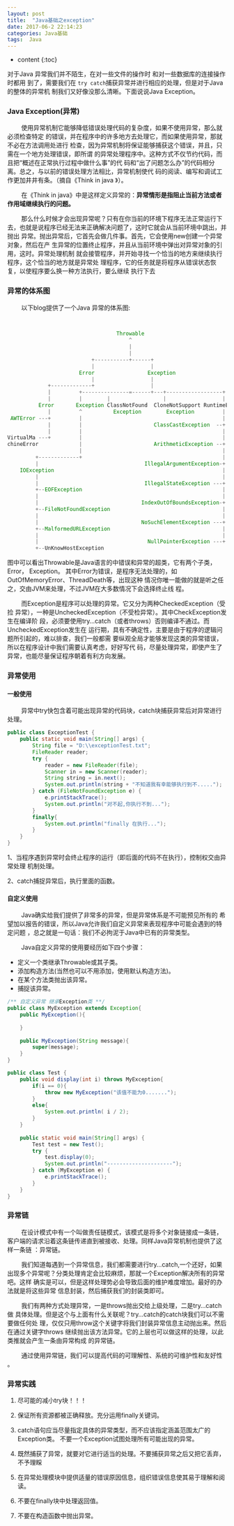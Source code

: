 ```yaml
---
layout: post
title:  "Java基础之exception"
date: 2017-06-2 22:14:23
categories: Java基础
tags:  Java 
---
```

* content
{:toc}  
  
对于Java 异常我们并不陌生，在对一些文件的操作时  和对一些数据库的连接操作时都用
到了，需要我们在 `try catch`捕获异常并进行相应的处理，但是对于Java的整体的异常机
制我们又好像没那么清晰。下面说说Java Exception。




### Java Exception(异常)

&emsp;&emsp; 使用异常机制它能够降低错误处理代码的复杂度，如果不使用异常，那么就必须检查特定
的错误，并在程序中的许多地方去处理它，而如果使用异常，那就不必在方法调用处进行
检查，因为异常机制将保证能够捕获这个错误，并且，只需在一个地方处理错误，即所谓
的异常处理程序中。这种方式不仅节约代码，而且把“概述在正常执行过程中做什么事”的代
码和“出了问题怎么办”的代码相分离。总之，与以前的错误处理方法相比，异常机制使代
码的阅读、编写和调试工作更加井井有条。（摘自《Think in java 》）。

&emsp;&emsp; 在《Think in java》中是这样定义异常的：**异常情形是指阻止当前方法或者作用域继续执行的问题。**

&emsp;&emsp; 那么什么时候才会出现异常呢？只有在你当前的环境下程序无法正常运行下
去，也就是说程序已经无法来正确解决问题了，这时它就会从当前环境中跳出，并抛出
异常。抛出异常后，它首先会做几件事。首先，它会使用new创建一个异常对象，然后在产
生异常的位置终止程序，并且从当前环境中弹出对异常对象的引用，这时。异常处理机制
就会接管程序，并开始寻找一个恰当的地方来继续执行程序，这个恰当的地方就是异常处
理程序，它的任务就是将程序从错误状态恢复，以使程序要么换一种方法执行，要么继续
执行下去

### 异常的体系图 

&emsp;&emsp; 以下blog提供了一个Java 异常的体系图:

``` java
                                                                            
                                                                            
                                   Throwable                                         
                                       ^                                    
                                       |
                                       |                                    
                           +-----------+------+                             
                           |                  |                             
                       Error                 Exception                                 
                           |                  |                             
             +-------------+                  |                             
             |         +---------------=------+---+------------------+      
             |         |        |                 |                  |      
          Error       Exception ClassNotFound  CloneNotSupport RuntimeExcetion
             |         ^          Exception        Exception         |
 AWTError ---+         |                                             | 
             |         |                       ClassCastException  --+ 
             |         |                                             | 
VirtualMa ---+         |                                             | 
chineError             |                       ArithmeticException --+ 
                       |                                             | 
         +-------------+                                             | 
         |                                  IllegalArgumentException-+  
    IOException                                                      | 
         |                                                           | 
         |                                  IllegalStateException ---+ 
         +--EOFException                                             |   
         |                                                           | 
         |                                 IndexOutOfBoundsException-+ 
         +--FileNotFoundException                                    |
         |                                                           | 
         |                                 NoSuchElementException ---+ 
         +--MalformedURLException                                    | 
         |                                                           | 
         |                                   NullPointerException ---+                                  
         +--UnKnowHostException

```
图中可以看出Throwable是Java语言的中错误和异常的超类，它有两个子类，Error，
Exception。
其中Error为错误，是程序无法处理的，如OutOfMemoryError、ThreadDeath等，出现这种
情况你唯一能做的就是听之任之，交由JVM来处理，不过JVM在大多数情况下会选择终止线
程。  

&emsp;&emsp; 而Exception是程序可以处理的异常。它又分为两种CheckedException（受捡
异常），一种是UncheckedException（不受检异常）。其中CheckException发生在编译阶
段，必须要使用try…catch（或者throws）否则编译不通过。而UncheckedException发生在
运行期，具有不确定性，主要是由于程序的逻辑问题所引起的，难以排查，我们一般都需
要纵观全局才能够发现这类的异常错误，所以在程序设计中我们需要认真考虑，好好写代
码，尽量处理异常，即使产生了异常，也能尽量保证程序朝着有利方向发展。

### 异常使用

#### 一般使用

&emsp;&emsp; 异常中try快包含着可能出现异常的代码块，catch块捕获异常后对异常进行处理。

``` java
public class ExceptionTest {
    public static void main(String[] args) {
        String file = "D:\\exceptionTest.txt";
        FileReader reader;
        try {
            reader = new FileReader(file);
            Scanner in = new Scanner(reader);  
            String string = in.next();  
            System.out.println(string + "不知道我有幸能够执行到不.....");
        } catch (FileNotFoundException e) {
            e.printStackTrace();
            System.out.println("对不起,你执行不到...");
        }  
        finally{
            System.out.println("finally 在执行...");
        }
    }
}
```
1、当程序遇到异常时会终止程序的运行（即后面的代码不在执行），控制权交由异常处理
机制处理。

2、catch捕捉异常后，执行里面的函数。

#### 自定义使用

&emsp;&emsp; Java确实给我们提供了非常多的异常，但是异常体系是不可能预见所有的
希望加以报告的错误，所以Java允许我们自定义异常来表现程序中可能会遇到的特定问题
，总之就是一句话：我们不必拘泥于Java中已有的异常类型。

&emsp;&emsp; Java自定义异常的使用要经历如下四个步骤：  
* 定义一个类继承Throwable或其子类。
* 添加构造方法(当然也可以不用添加，使用默认构造方法)。
* 在某个方法类抛出该异常。
* 捕捉该异常。

``` java
/** 自定义异常 继承Exception类 **/
public class MyException extends Exception{
    public MyException(){
        
    }
    
    public MyException(String message){
        super(message);
    }
}

public class Test {
    public void display(int i) throws MyException{
        if(i == 0){
            throw new MyException("该值不能为0.......");
        }
        else{
            System.out.println( i / 2);
        }
    }
    
    public static void main(String[] args) {
        Test test = new Test();
        try {
            test.display(0);
            System.out.println("---------------------");
        } catch (MyException e) {
            e.printStackTrace();
        }
    }
}

```

### 异常链

&emsp;&emsp; 在设计模式中有一个叫做责任链模式，该模式是将多个对象链接成一条链，
客户端的请求沿着这条链传递直到被接收、处理。同样Java异常机制也提供了这样一条链
：异常链。

&emsp;&emsp; 我们知道每遇到一个异常信息，我们都需要进行try…catch,一个还好，如果
出现多个异常呢？分类处理肯定会比较麻烦，那就一个Exception解决所有的异常吧。这样
确实是可以，但是这样处理势必会导致后面的维护难度增加。最好的办法就是将这些异常
信息封装，然后捕获我们的封装类即可。

&emsp;&emsp; 我们有两种方式处理异常，一是throws抛出交给上级处理，二是try…catch做
具体处理。但是这个与上面有什么关联呢？try…catch的catch块我们可以不需要做任何处
理，仅仅只用throw这个关键字将我们封装异常信息主动抛出来。然后在通过关键字throws
继续抛出该方法异常。它的上层也可以做这样的处理，以此类推就会产生一条由异常构成
的异常链。

&emsp;&emsp; 通过使用异常链，我们可以提高代码的可理解性、系统的可维护性和友好性
。

### 异常实践

1. 尽可能的减小try块！！！

2. 保证所有资源都被正确释放。充分运用finally关键词。

3. catch语句应当尽量指定具体的异常类型，而不应该指定涵盖范围太广的Exception类。
   不要一个Exception试图处理所有可能出现的异常。

4. 既然捕获了异常，就要对它进行适当的处理。不要捕获异常之后又把它丢弃，不予理睬

5. 在异常处理模块中提供适量的错误原因信息，组织错误信息使其易于理解和阅读。

6. 不要在finally块中处理返回值。

7. 不要在构造函数中抛出异常。
